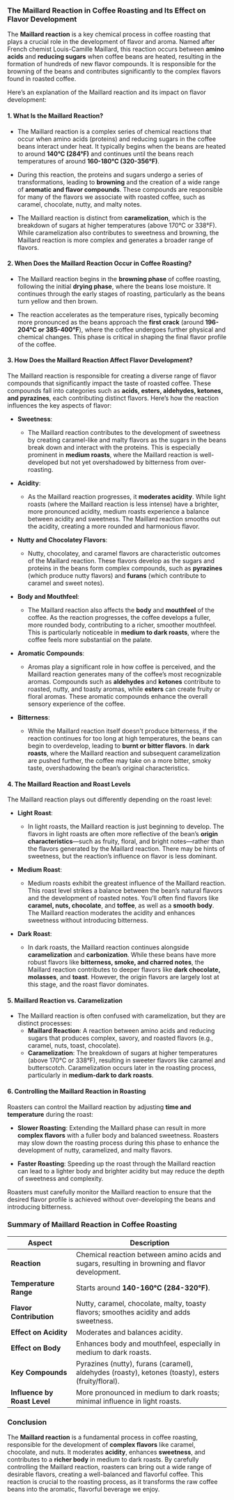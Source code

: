 ### The Maillard Reaction in Coffee Roasting and Its Effect on Flavor Development

The **Maillard reaction** is a key chemical process in coffee roasting that plays a crucial role in the development of flavor and aroma. Named after French chemist Louis-Camille Maillard, this reaction occurs between **amino acids** and **reducing sugars** when coffee beans are heated, resulting in the formation of hundreds of new flavor compounds. It is responsible for the browning of the beans and contributes significantly to the complex flavors found in roasted coffee.

Here’s an explanation of the Maillard reaction and its impact on flavor development:

#### 1. **What Is the Maillard Reaction?**

- The Maillard reaction is a complex series of chemical reactions that occur when amino acids (proteins) and reducing sugars in the coffee beans interact under heat. It typically begins when the beans are heated to around **140°C (284°F)** and continues until the beans reach temperatures of around **160-180°C (320-356°F)**.
  
- During this reaction, the proteins and sugars undergo a series of transformations, leading to **browning** and the creation of a wide range of **aromatic and flavor compounds**. These compounds are responsible for many of the flavors we associate with roasted coffee, such as caramel, chocolate, nutty, and malty notes.

- The Maillard reaction is distinct from **caramelization**, which is the breakdown of sugars at higher temperatures (above 170°C or 338°F). While caramelization also contributes to sweetness and browning, the Maillard reaction is more complex and generates a broader range of flavors.

#### 2. **When Does the Maillard Reaction Occur in Coffee Roasting?**

- The Maillard reaction begins in the **browning phase** of coffee roasting, following the initial **drying phase**, where the beans lose moisture. It continues through the early stages of roasting, particularly as the beans turn yellow and then brown.

- The reaction accelerates as the temperature rises, typically becoming more pronounced as the beans approach the **first crack** (around **196-204°C or 385-400°F**), where the coffee undergoes further physical and chemical changes. This phase is critical in shaping the final flavor profile of the coffee.

#### 3. **How Does the Maillard Reaction Affect Flavor Development?**

The Maillard reaction is responsible for creating a diverse range of flavor compounds that significantly impact the taste of roasted coffee. These compounds fall into categories such as **acids, esters, aldehydes, ketones, and pyrazines**, each contributing distinct flavors. Here’s how the reaction influences the key aspects of flavor:

- **Sweetness**:
  - The Maillard reaction contributes to the development of sweetness by creating caramel-like and malty flavors as the sugars in the beans break down and interact with the proteins. This is especially prominent in **medium roasts**, where the Maillard reaction is well-developed but not yet overshadowed by bitterness from over-roasting.

- **Acidity**:
  - As the Maillard reaction progresses, it **moderates acidity**. While light roasts (where the Maillard reaction is less intense) have a brighter, more pronounced acidity, medium roasts experience a balance between acidity and sweetness. The Maillard reaction smooths out the acidity, creating a more rounded and harmonious flavor.

- **Nutty and Chocolatey Flavors**:
  - Nutty, chocolatey, and caramel flavors are characteristic outcomes of the Maillard reaction. These flavors develop as the sugars and proteins in the beans form complex compounds, such as **pyrazines** (which produce nutty flavors) and **furans** (which contribute to caramel and sweet notes).

- **Body and Mouthfeel**:
  - The Maillard reaction also affects the **body** and **mouthfeel** of the coffee. As the reaction progresses, the coffee develops a fuller, more rounded body, contributing to a richer, smoother mouthfeel. This is particularly noticeable in **medium to dark roasts**, where the coffee feels more substantial on the palate.

- **Aromatic Compounds**:
  - Aromas play a significant role in how coffee is perceived, and the Maillard reaction generates many of the coffee’s most recognizable aromas. Compounds such as **aldehydes** and **ketones** contribute to roasted, nutty, and toasty aromas, while **esters** can create fruity or floral aromas. These aromatic compounds enhance the overall sensory experience of the coffee.

- **Bitterness**:
  - While the Maillard reaction itself doesn’t produce bitterness, if the reaction continues for too long at high temperatures, the beans can begin to overdevelop, leading to **burnt or bitter flavors**. In **dark roasts**, where the Maillard reaction and subsequent caramelization are pushed further, the coffee may take on a more bitter, smoky taste, overshadowing the bean’s original characteristics.

#### 4. **The Maillard Reaction and Roast Levels**

The Maillard reaction plays out differently depending on the roast level:

- **Light Roast**:
  - In light roasts, the Maillard reaction is just beginning to develop. The flavors in light roasts are often more reflective of the bean’s **origin characteristics**—such as fruity, floral, and bright notes—rather than the flavors generated by the Maillard reaction. There may be hints of sweetness, but the reaction’s influence on flavor is less dominant.
  
- **Medium Roast**:
  - Medium roasts exhibit the greatest influence of the Maillard reaction. This roast level strikes a balance between the bean’s natural flavors and the development of roasted notes. You’ll often find flavors like **caramel, nuts, chocolate**, and **toffee**, as well as a **smooth body**. The Maillard reaction moderates the acidity and enhances sweetness without introducing bitterness.
  
- **Dark Roast**:
  - In dark roasts, the Maillard reaction continues alongside **caramelization** and **carbonization**. While these beans have more robust flavors like **bitterness, smoke, and charred notes**, the Maillard reaction contributes to deeper flavors like **dark chocolate, molasses**, and **toast**. However, the origin flavors are largely lost at this stage, and the roast flavor dominates.

#### 5. **Maillard Reaction vs. Caramelization**

- The Maillard reaction is often confused with caramelization, but they are distinct processes:
  - **Maillard Reaction**: A reaction between amino acids and reducing sugars that produces complex, savory, and roasted flavors (e.g., caramel, nuts, toast, chocolate).
  - **Caramelization**: The breakdown of sugars at higher temperatures (above 170°C or 338°F), resulting in sweeter flavors like caramel and butterscotch. Caramelization occurs later in the roasting process, particularly in **medium-dark to dark roasts**.

#### 6. **Controlling the Maillard Reaction in Roasting**

Roasters can control the Maillard reaction by adjusting **time and temperature** during the roast:

- **Slower Roasting**: Extending the Maillard phase can result in more **complex flavors** with a fuller body and balanced sweetness. Roasters may slow down the roasting process during this phase to enhance the development of nutty, caramelized, and malty flavors.
  
- **Faster Roasting**: Speeding up the roast through the Maillard reaction can lead to a lighter body and brighter acidity but may reduce the depth of sweetness and complexity.

Roasters must carefully monitor the Maillard reaction to ensure that the desired flavor profile is achieved without over-developing the beans and introducing bitterness.

### Summary of Maillard Reaction in Coffee Roasting

| **Aspect**             | **Description**                                |
|------------------------|------------------------------------------------|
| **Reaction**           | Chemical reaction between amino acids and sugars, resulting in browning and flavor development. |
| **Temperature Range**   | Starts around **140-160°C (284-320°F)**.      |
| **Flavor Contribution** | Nutty, caramel, chocolate, malty, toasty flavors; smoothes acidity and adds sweetness. |
| **Effect on Acidity**   | Moderates and balances acidity.               |
| **Effect on Body**      | Enhances body and mouthfeel, especially in medium to dark roasts. |
| **Key Compounds**       | Pyrazines (nutty), furans (caramel), aldehydes (roasty), ketones (toasty), esters (fruity/floral). |
| **Influence by Roast Level** | More pronounced in medium to dark roasts; minimal influence in light roasts. |

### Conclusion

The **Maillard reaction** is a fundamental process in coffee roasting, responsible for the development of **complex flavors** like caramel, chocolate, and nuts. It moderates **acidity**, enhances **sweetness**, and contributes to a **richer body** in medium to dark roasts. By carefully controlling the Maillard reaction, roasters can bring out a wide range of desirable flavors, creating a well-balanced and flavorful coffee. This reaction is crucial to the roasting process, as it transforms the raw coffee beans into the aromatic, flavorful beverage we enjoy.